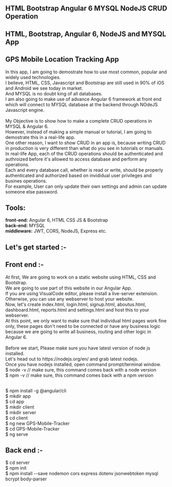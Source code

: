 <h2>HTML Bootstrap Angular 6 MYSQL NodeJS CRUD Operation</h2>
<h2>HTML, Bootstrap, Angular 6, NodeJS and MYSQL App</h2>
<h2>GPS Mobile Location Tracking App</h2>
In this app, I am going to demostrate how to use most common, popular  and widely used technologies.<br/>
I believe, HTML, CSS, Javascript and Bootstrap are still used in 90% of iOS and Android we see today in market.<br/>
And MYSQL is no doubt king of all databases.<br/>
I am also going to make use of advance Angular 6 framework at front end which will connect to MYSQL database at the backend through NOdeJS Javascript engine.<br/><br/>
My Objective is to show how to make a complete CRUD operations in MYSQL & Angular 6. <br/>
However, instead of making a simple manual or tutorial, I am going to demostrate this in a real-life app.<br/>
One other reason, I want to show CRUD in an app is, because writing CRUD in production is very different than what do you see in tutorials or manuals.<br/>
In real-life App, each of the CRUD operations should be authenticated and authroized before it's allowed to access database and perform any operations.<br/>
Each and every database call, whether is read or write, should be properly authenticated and authorized based on invididual user privileges and busines operations.<br/>
For example, User can only update their own settings and admin can update someone else password.<br/>
<h2>Tools: </h2>
<b>front-end:</b> Angular 6, HTML CSS JS & Bootstrap<br/>
<b>back-end:</b> MYSQL<br/>
<b>middleware:</b> JWT, CORS, NodeJS, Express etc.<br/>
<h2>Let's get started :-</h2>
<h2>Front end :-</h2>
At first, We are going to work on a static website using HTML, CSS and Bootstrap.<br/>
We are going to use part of this website in our Angular App.
<br/>
If you are using VisualCode editor, please install a live-server extension.<br/>
Otherwise, you can use any webserver to host your website.<br/>
Now, let's create index.html, login.html, signup.html, aboutus.html, dashboard.html, reports.html and settings.html and host this to your webserver.<br/>
At this point, we only want to make sure that individual html pages work fine only, these pages don't need to be connected or have any business logic because we are going to write all business, routing and other logic in Angular 6.
<br/><br/>
Before we start, Please make sure you have latest version of node js installed.<br/>
Let's head out to https://nodejs.org/en/ and grab latest nodejs.<br/>
Once you have nodejs installed, open command prompt/terminal window.<br/>
$ node -v // make sure, this command comes back with a node version<br/>
$ npm -v // make sure, this command comes back with a npm version<br/><br/>

$ npm install -g @angular/cli<br/>
$ mkdir app<br/>
$ cd app<br/>
$ mkdir client<br/>
$ mkdir server<br/>
$ cd client<br/>
$ ng new GPS-Mobile-Tracker<br/>
$ cd GPS-Mobile-Tracker<br/>
$ ng serve<br/>

<h2>Back end :-</h2>
$ cd server<br/>
$ npm init<br/>
$ npm install --save nodemon cors express dotenv jsonwebtoken mysql bcrypt body-parser<br/>